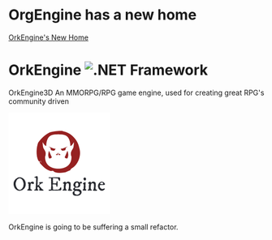 # OrgEngine has a new home
[OrkEngine's New Home](https://github.com/OrkEngine/OrkEngine3D)
# OrkEngine ![.NET Framework](https://github.com/jwoff78/OrkEngine/workflows/.NET%20Framework/badge.svg)
OrkEngine3D An MMORPG/RPG game engine, used for creating great RPG's community driven

![OrkEngineLogo](https://github.com/jwoff78/OrkEngine/blob/master/ork%20engine.png)

OrkEngine is going to be suffering a small refactor.
